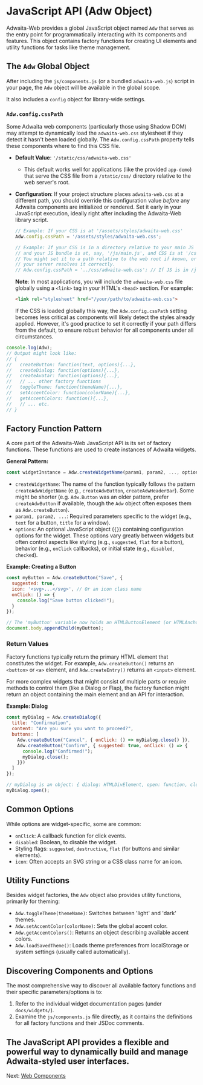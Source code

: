 # JavaScript API (Adw Object)

Adwaita-Web provides a global JavaScript object named `Adw` that serves as the entry point for programmatically interacting with its components and features. This object contains factory functions for creating UI elements and utility functions for tasks like theme management.

## The `Adw` Global Object

After including the `js/components.js` (or a bundled `adwaita-web.js`) script in your page, the `Adw` object will be available in the global scope.

It also includes a `config` object for library-wide settings.

### `Adw.config.cssPath`

Some Adwaita web components (particularly those using Shadow DOM) may attempt to dynamically load the `adwaita-web.css` stylesheet if they detect it hasn't been loaded globally. The `Adw.config.cssPath` property tells these components where to find this CSS file.

*   **Default Value**: `'/static/css/adwaita-web.css'`
    *   This default works well for applications (like the provided `app-demo`) that serve the CSS file from a `/static/css/` directory relative to the web server's root.

*   **Configuration**: If your project structure places `adwaita-web.css` at a different path, you should override this configuration value *before* any Adwaita components are initialized or rendered. Set it early in your JavaScript execution, ideally right after including the Adwaita-Web library script.

    ```javascript
    // Example: If your CSS is at '/assets/styles/adwaita-web.css'
    Adw.config.cssPath = '/assets/styles/adwaita-web.css';

    // Example: If your CSS is in a directory relative to your main JS bundle
    // and your JS bundle is at, say, '/js/main.js', and CSS is at '/css/adwaita-web.css'
    // You might set it to a path relative to the web root if known, or ensure
    // your server resolves it correctly.
    // Adw.config.cssPath = '../css/adwaita-web.css'; // If JS is in /js/ and CSS in /css/ at same level
    ```

    **Note**: In most applications, you will include the `adwaita-web.css` file globally using a `<link>` tag in your HTML's `<head>` section. For example:
    ```html
    <link rel="stylesheet" href="/your/path/to/adwaita-web.css">
    ```
    If the CSS is loaded globally this way, the `Adw.config.cssPath` setting becomes less critical as components will likely detect the styles already applied. However, it's good practice to set it correctly if your path differs from the default, to ensure robust behavior for all components under all circumstances.

```javascript
console.log(Adw);
// Output might look like:
// {
//   createButton: function(text, options){...},
//   createDialog: function(options){...},
//   createAvatar: function(options){...},
//   // ... other factory functions
//   toggleTheme: function(themeName){...},
//   setAccentColor: function(colorName){...},
//   getAccentColors: function(){...},
//   // ... etc.
// }
```

## Factory Function Pattern

A core part of the Adwaita-Web JavaScript API is its set of factory functions. These functions are used to create instances of Adwaita widgets.

**General Pattern:**

```javascript
const widgetInstance = Adw.createWidgetName(param1, param2, ..., options);
```

*   `createWidgetName`:  The name of the function typically follows the pattern `createAdwWidgetName` (e.g., `createAdwButton`, `createAdwHeaderBar`). Some might be shorter (e.g. `Adw.Button` was an older pattern, prefer `createAdwButton` if available, though the `Adw` object often exposes them as `Adw.createButton`).
*   `param1, param2, ...`: Required parameters specific to the widget (e.g., `text` for a button, `title` for a window).
*   `options`: An optional JavaScript object (`{}`) containing configuration options for the widget. These options vary greatly between widgets but often control aspects like styling (e.g., `suggested`, `flat` for a button), behavior (e.g., `onClick` callbacks), or initial state (e.g., `disabled`, `checked`).

**Example: Creating a Button**

```javascript
const myButton = Adw.createButton("Save", {
  suggested: true,
  icon: '<svg>...</svg>', // Or an icon class name
  onClick: () => {
    console.log("Save button clicked!");
  }
});

// The 'myButton' variable now holds an HTMLButtonElement (or HTMLAnchorElement if href was provided)
document.body.appendChild(myButton);
```

### Return Values

Factory functions typically return the primary HTML element that constitutes the widget. For example, `Adw.createButton()` returns an `<button>` or `<a>` element, and `Adw.createEntry()` returns an `<input>` element.

For more complex widgets that might consist of multiple parts or require methods to control them (like a Dialog or Flap), the factory function might return an object containing the main element and an API for interaction.

**Example: Dialog**

```javascript
const myDialog = Adw.createDialog({
  title: "Confirmation",
  content: "Are you sure you want to proceed?",
  buttons: [
    Adw.createButton("Cancel", { onClick: () => myDialog.close() }),
    Adw.createButton("Confirm", { suggested: true, onClick: () => {
      console.log("Confirmed!");
      myDialog.close();
    }})
  ]
});

// myDialog is an object: { dialog: HTMLDivElement, open: function, close: function }
myDialog.open();
```

## Common Options

While options are widget-specific, some are common:

*   `onClick`: A callback function for click events.
*   `disabled`: Boolean, to disable the widget.
*   Styling flags: `suggested`, `destructive`, `flat` (for buttons and similar elements).
*   `icon`: Often accepts an SVG string or a CSS class name for an icon.

## Utility Functions

Besides widget factories, the `Adw` object also provides utility functions, primarily for theming:

*   `Adw.toggleTheme(themeName)`: Switches between 'light' and 'dark' themes.
*   `Adw.setAccentColor(colorName)`: Sets the global accent color.
*   `Adw.getAccentColors()`: Returns an object describing available accent colors.
*   `Adw.loadSavedTheme()`: Loads theme preferences from localStorage or system settings (usually called automatically).

## Discovering Components and Options

The most comprehensive way to discover all available factory functions and their specific parameters/options is to:
1.  Refer to the individual widget documentation pages (under `docs/widgets/`).
2.  Examine the `js/components.js` file directly, as it contains the definitions for all factory functions and their JSDoc comments.

The JavaScript API provides a flexible and powerful way to dynamically build and manage Adwaita-styled user interfaces.
---

Next: [Web Components](./web-components.md)
